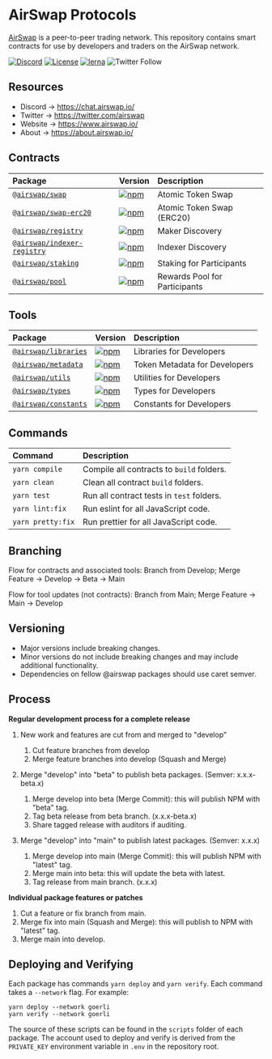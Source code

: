# AirSwap Protocols

[AirSwap](https://www.airswap.io/) is a peer-to-peer trading network. This repository contains smart contracts for use by developers and traders on the AirSwap network.

[![Discord](https://img.shields.io/discord/590643190281928738.svg)](https://chat.airswap.io)
[![License](https://img.shields.io/badge/License-MIT-blue)](https://opensource.org/licenses/MIT)
[![lerna](https://img.shields.io/badge/maintained%20with-lerna-cc00ff.svg)](https://lerna.js.org/)
![Twitter Follow](https://img.shields.io/twitter/follow/airswap?style=social)

## Resources

- Discord → https://chat.airswap.io/
- Twitter → https://twitter.com/airswap
- Website → https://www.airswap.io/
- About → https://about.airswap.io/

## Contracts

| Package                                                 | Version                                                                                                                   | Description                   |
| :------------------------------------------------------ | :------------------------------------------------------------------------------------------------------------------------ | :---------------------------- |
| [`@airswap/swap`](/source/swap)                         | [![npm](https://img.shields.io/npm/v/@airswap/swap)](https://www.npmjs.com/package/@airswap/swap)                         | Atomic Token Swap             |
| [`@airswap/swap-erc20`](/source/swap-erc20)             | [![npm](https://img.shields.io/npm/v/@airswap/swap-erc20)](https://www.npmjs.com/package/@airswap/swap-erc20)             | Atomic Token Swap (ERC20)     |
| [`@airswap/registry`](/source/registry)                 | [![npm](https://img.shields.io/npm/v/@airswap/registry)](https://www.npmjs.com/package/@airswap/registry)                 | Maker Discovery               |
| [`@airswap/indexer-registry`](/source/indexer-registry) | [![npm](https://img.shields.io/npm/v/@airswap/indexer-registry)](https://www.npmjs.com/package/@airswap/indexer-registry) | Indexer Discovery             |
| [`@airswap/staking`](/source/staking)                   | [![npm](https://img.shields.io/npm/v/@airswap/staking)](https://www.npmjs.com/package/@airswap/staking)                   | Staking for Participants      |
| [`@airswap/pool`](/source/pool)                         | [![npm](https://img.shields.io/npm/v/@airswap/pool)](https://www.npmjs.com/package/@airswap/pool)                         | Rewards Pool for Participants |

## Tools

| Package                                 | Version                                                                                                     | Description                   |
| :-------------------------------------- | :---------------------------------------------------------------------------------------------------------- | :---------------------------- |
| [`@airswap/libraries`](tools/libraries) | [![npm](https://img.shields.io/npm/v/@airswap/libraries)](https://www.npmjs.com/package/@airswap/libraries) | Libraries for Developers      |
| [`@airswap/metadata`](tools/metadata)   | [![npm](https://img.shields.io/npm/v/@airswap/metadata)](https://www.npmjs.com/package/@airswap/metadata)   | Token Metadata for Developers |
| [`@airswap/utils`](/tools/utils)        | [![npm](https://img.shields.io/npm/v/@airswap/utils)](https://www.npmjs.com/package/@airswap/utils)         | Utilities for Developers      |
| [`@airswap/types`](/tools/types)        | [![npm](https://img.shields.io/npm/v/@airswap/types)](https://www.npmjs.com/package/@airswap/types)         | Types for Developers          |
| [`@airswap/constants`](tools/constants) | [![npm](https://img.shields.io/npm/v/@airswap/constants)](https://www.npmjs.com/package/@airswap/constants) | Constants for Developers      |

## Commands

| Command           | Description                               |
| :---------------- | :---------------------------------------- |
| `yarn compile`    | Compile all contracts to `build` folders. |
| `yarn clean`      | Clean all contract `build` folders.       |
| `yarn test`       | Run all contract tests in `test` folders. |
| `yarn lint:fix`   | Run eslint for all JavaScript code.       |
| `yarn pretty:fix` | Run prettier for all JavaScript code.     |

## Branching

Flow for contracts and associated tools:
Branch from Develop; Merge Feature → Develop → Beta → Main

Flow for tool updates (not contracts):
Branch from Main; Merge Feature → Main → Develop

## Versioning

- Major versions include breaking changes.
- Minor versions do not include breaking changes and may include additional functionality.
- Dependencies on fellow @airswap packages should use caret semver.

## Process

**Regular development process for a complete release**

1. New work and features are cut from and merged to "develop"

   1. Cut feature branches from develop
   2. Merge feature branches into develop (Squash and Merge)

2. Merge "develop" into "beta" to publish beta packages. (Semver: x.x.x-beta.x)

   1. Merge develop into beta (Merge Commit): this will publish NPM with "beta" tag.
   2. Tag beta release from beta branch. (x.x.x-beta.x)
   3. Share tagged release with auditors if auditing.

3. Merge "develop" into "main" to publish latest packages. (Semver: x.x.x)

   1. Merge develop into main (Merge Commit): this will publish NPM with "latest" tag.
   2. Merge main into beta: this will update the beta with latest.
   3. Tag release from main branch. (x.x.x)

**Individual package features or patches**

1. Cut a feature or fix branch from main.
2. Merge fix into main (Squash and Merge): this will publish to NPM with "latest" tag.
3. Merge main into develop.

## Deploying and Verifying

Each package has commands `yarn deploy` and `yarn verify`. Each command takes a `--network` flag. For example:

```
yarn deploy --network goerli
yarn verify --network goerli
```

The source of these scripts can be found in the `scripts` folder of each package. The account used to deploy and verify is derived from the `PRIVATE_KEY` environment variable in `.env` in the repository root.
